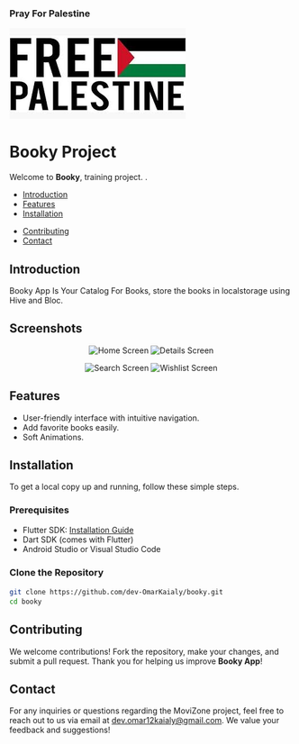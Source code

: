 
### Pray For Palestine
![Pray For Palestine](screenshots/palestine.jpg)

# Booky Project

Welcome to **Booky**, training project. .

<!-- ## Table of Contents -->

- [Introduction](#introduction) 
- [Features](#features)
- [Installation](#installation)
<!-- - [Project Structure](#project-structure) 
  - [Part 0 + Part 1: Initialization and Onboarding](https://t.me/Omar_k_flutter/196)
  - [Part 2: Home Screen and Details Screen Design](https://t.me/Omar_k_flutter/197)
  - [Part 3: Search and Wishlist Screens](https://t.me/Omar_k_flutter/198)
  - [Part 4: BLoC and API Integration - Home Screen](https://t.me/Omar_k_flutter/199)
  - [Part 5: Details Screen API Integration](https://t.me/Omar_k_flutter/201)
  - [Part 6: Advanced Search Features](https://t.me/Omar_k_flutter/202)
  - [Part 7: Wishlist Screen and Hive Integration](https://t.me/Omar_k_flutter/203)
  - [Part 8: Launcher Icon and Animations](https://t.me/Omar_k_flutter/204) -->
<!-- - [Screenshots](#screenshots) -->
- [Contributing](#contributing)
- [Contact](#contact)

## Introduction

Booky App Is Your Catalog For Books, store the books in localstorage using Hive and Bloc.
## Screenshots

<p align="center">
  <img src="screenshots/splash.jpg" alt="Home Screen" width="45%" />
  <img src="screenshots/home.jpg" alt="Details Screen" width="45%" />
</p>

<p align="center">
  <img src="screenshots/details.jpg" alt="Search Screen" width="45%" />
  <img src="screenshots/settings.jpg" alt="Wishlist Screen" width="45%" />
</p>

## Features

- User-friendly interface with intuitive navigation.
- Add favorite books easily.
- Soft Animations.

## Installation

To get a local copy up and running, follow these simple steps.

### Prerequisites

- Flutter SDK: [Installation Guide](https://flutter.dev/docs/get-started/install)
- Dart SDK (comes with Flutter)
- Android Studio or Visual Studio Code
<!-- - The Movie Database (TMDb) API: [TMDb API](https://www.themoviedb.org/) -->

### Clone the Repository

```bash
git clone https://github.com/dev-OmarKaialy/booky.git
cd booky
```

## Contributing

We welcome contributions! Fork the repository, make your changes, and submit a pull request. Thank you for helping us improve **Booky App**!
## Contact

For any inquiries or questions regarding the MoviZone project, feel free to reach out to us via email at [dev.omar12kaialy@gmail.com](mailto:dev.omar12kaialy@gmail.com). We value your feedback and suggestions!
